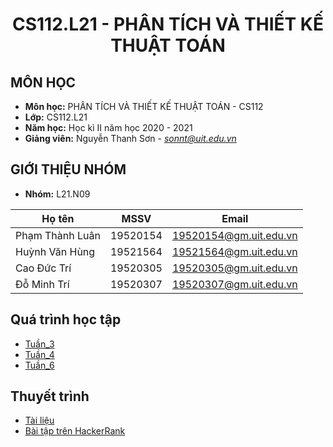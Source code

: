 <!-- Title -->
<h1 align="center"><b>CS112.L21 - PHÂN TÍCH VÀ THIẾT KẾ THUẬT TOÁN</b></h1>

## MÔN HỌC
* **Môn học:** PHÂN TÍCH VÀ THIẾT KẾ THUẬT TOÁN - CS112
* **Lớp:** CS112.L21
* **Năm học:** Học kì II năm học 2020 - 2021
* **Giảng viên:** Nguyễn Thanh Sơn - *sonnt@uit.edu.vn*

## GIỚI THIỆU NHÓM
* **Nhóm:** L21.N09

| Họ tên | MSSV | Email |
| --- | --- | --- |
| Phạm Thành Luân | 19520154 | 19520154@gm.uit.edu.vn | 
| Huỳnh Văn Hùng | 19521564 | 19521564@gm.uit.edu.vn | 
| Cao Đức Trí | 19520305 | 19520305@gm.uit.edu.vn |
| Đỗ Minh Trí | 19520307 | 19520307@gm.uit.edu.vn |

## Quá trình học tập

- [Tuần_3](Week_3)
- [Tuần_4](Week_4) 
- [Tuần_6](Week_6)

## Thuyết trình
- [Tài liệu](Seminar)
- [Bài tập trên HackerRank](https://www.hackerrank.com/contests/geometric-algorithms/challenges)
